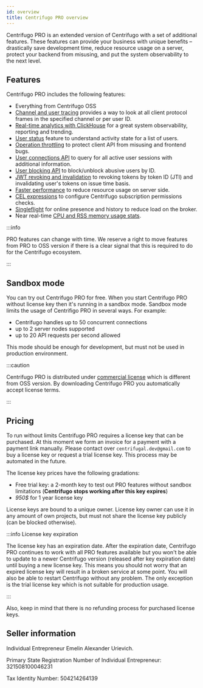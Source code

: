 ```yaml
---
id: overview
title: Centrifugo PRO overview
---
```


Centrifugo PRO is an extended version of Centrifugo with a set of additional features. These features can provide your business with unique benefits – drastically save development time, reduce resource usage on a server, protect your backend from misusing, and put the system observability to the next level.

## Features

Centrifugo PRO includes the following features:

* Everything from Centrifugo OSS
* [Channel and user tracing](./tracing.md) provides a way to look at all client protocol frames in the specified channel or per user ID.
* [Real-time analytics with ClickHouse](./analytics.md) for a great system observability, reporting and trending.
* [User status](./user_status.md) feature to understand activity state for a list of users.
* [Operation throttling](./throttling.md) to protect client API from misusing and frontend bugs.
* [User connections API](./user_connections.md) to query for all active user sessions with additional information.
* [User blocking API](./user_block.md) to block/unblock abusive users by ID.
* [JWT revoking and invalidation](./token_revocation.md) to revoking tokens by token ID (JTI) and invalidating user's tokens on issue time basis.
* [Faster performance](./performance.md) to reduce resource usage on server side.
* [CEL expressions](./cel_expressions.md) to configure Centrifugo subscription permissions checks.
* [Singleflight](./singleflight.md) for online presence and history to reduce load on the broker.
* Near real-time [CPU and RSS memory usage stats](./process_stats.md).

:::info

PRO features can change with time. We reserve a right to move features from PRO to OSS version if there is a clear signal that this is required to do for the Centrifugo ecosystem.

:::

## Sandbox mode

You can try out Centrifugo PRO for free. When you start Centrifugo PRO without license key then it's running in a sandbox mode. Sandbox mode limits the usage of Centrifigo PRO in several ways. For example:

* Centrifugo handles up to 50 concurrent connections
* up to 2 server nodes supported
* up to 20 API requests per second allowed

This mode should be enough for development, but must not be used in production environment.

:::caution

Centrifugo PRO is distributed under [commercial license](/pro_license) which is different from OSS version. By downloading Centrifugo PRO you automatically accept license terms.

:::

## Pricing

To run without limits Centrifugo PRO requires a license key that can be purchased. At this moment we form an invoice for a payment with a payment link manually. Please contact over `centrifugal.dev@gmail.com` to buy a license key or request a trial license key. This process may be automated in the future.

The license key prices have the following gradations:

* Free trial key: a 2-month key to test out PRO features without sandbox limitations (**Centrifugo stops working after this key expires**)
* <em>950$</em> for 1 year license key

License keys are bound to a unique owner. License key owner can use it in any amount of own projects, but must not share the license key publicly (can be blocked otherwise).

:::info License key expiration

The license key has an expiration date. After the expiration date, Centrifugo PRO continues to work with all PRO features available but you won't be able to update to a newer Centrifugo version (released after key expiration date) until buying a new license key. This means you should not worry that an expired license key will result in a broken service at some point. You will also be able to restart Centrifugo without any problem. The only exception is the trial license key which is not suitable for production usage.

:::

Also, keep in mind that there is no refunding process for purchased license keys.

## Seller information

Individual Entrepreneur Emelin Alexander Urievich.

Primary State Registration Number of Individual Entrepreneur: 321508100046231

Tax Identity Number: 504214264139
